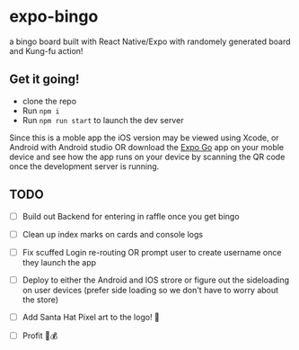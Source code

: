 # expo-bingo
a bingo board built with React Native/Expo with randomely generated board and Kung-fu action!

## Get it going!
- clone the repo
- Run `npm i`
- Run `npm run start` to launch the dev server

Since this is a moble app the iOS version may be viewed using Xcode, or Android with Android studio OR download the [Expo Go](https://expo.dev/client) app on your moble device and see how the app runs on your device by scanning the QR code once the development server is running.

## TODO

- [ ] Build out Backend for entering in raffle once you get bingo
- [ ] Clean up index marks on cards and console logs
- [ ] Fix scuffed Login re-routing OR prompt user to create username once they launch the app
- [ ] Deploy to either the Android and IOS strore or figure out the sideloading on user devices (prefer side loading so we don't have to worry about the store)
- [ ] Add Santa Hat Pixel art to the logo! 🎅
- [ ] Profit 🤑💰


